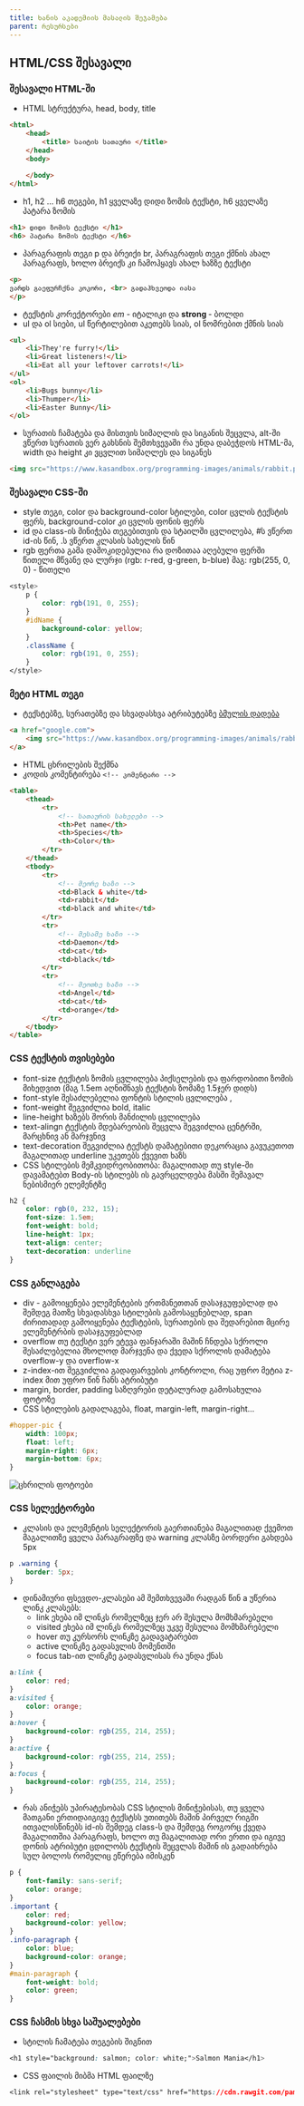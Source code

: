 ```yaml
---
title: ხანის აკადემიის მასალის შეჯამება
parent: რესურსები
---
```


## HTML/CSS შესავალი
### შესავალი HTML-ში
- HTML სტრუქტურა, head, body, title
```html
<html>
    <head>
        <title> საიტის სათაური </title>
    </head>
    <body>
    
    </body>
</html>
```
- h1, h2 ... h6 თეგები, h1 ყველაზე დიდი ზომის ტექსტი, h6 ყველაზე პატარა ზომის
```html
<h1> დიდი ზომის ტექსტი </h1>
<h6> პატარა ზომის ტექსტი </h6>
```
- პარაგრაფის თეგი p და ბრეიქი br, პარაგრაფის თეგი ქმნის ახალ პარაგრაფს, ხოლო ბრეიქს კი ჩამოჰყავს ახალ ხაზზე ტექსტი
```html
<p>
ვარდს გაეფურჩქნა კოკორი, <br> გადაჰხვეოდა იასა
</p>
```

- ტექსტის კორექტორები <em>em</em> - იტალიკი და <strong> strong </strong> - ბოლდი
- ul და ol სიები, ul წერტილებით აკეთებს სიას, ol ნომრებით ქმნის სიას
```html
<ul>
    <li>They're furry!</li>
    <li>Great listeners!</li>
    <li>Eat all your leftover carrots!</li>
</ul>
<ol>
    <li>Bugs bunny</li>
    <li>Thumper</li>
    <li>Easter Bunny</li>
</ol>
```
- სურათის ჩამატება და მისთვის სიმაღლის და სიგანის შეცვლა, alt-ში ვწერთ სურათის ვერ გახსნის შემთხვევაში რა უნდა დაბეჭდოს HTML-მა, width და height კი ვცვლით სიმაღლეს და სიგანეს
```html
<img src="https://www.kasandbox.org/programming-images/animals/rabbit.png" alt="Rabbit with lop ears in barn" width="203" height="50">
```

### შესავალი CSS-ში
- style თეგი, color და background-color სტილები, color ცვლის ტექსტის ფერს, background-color კი ცვლის ფონის ფერს
- id და class-ის მინიჭება თეგებითვის და სტაილში ცვლილება, #ს ვწერთ id-ის წინ, .ს ვწერთ კლასის სახელის წინ
- rgb ფერთა გამა დამოკიდებულია რა დოზითაა აღებული ფერში წითელი მწვანე და ლურჯი (rgb: r-red, g-green, b-blue) მაგ: rgb(255, 0, 0) - წითელი
```css
<style>
    p {
        color: rgb(191, 0, 255);
    }    
    #idName {
        background-color: yellow;
    }
    .className {
        color: rgb(191, 0, 255);
    }
</style>
```


### მეტი HTML თეგი
- ტექსტებზე, სურათებზე და სხვადასხვა ატრიბუტებზე <a href="google.com"> ბმულის დადება </a>
```html
<a href="google.com">
    <img src="https://www.kasandbox.org/programming-images/animals/rabbit.png" alt="Rabbit with lop ears in barn" width="203" height="50">
</a>
```
- HTML ცხრილების შექმნა
- კოდის კომენტირება  `<!-- კომენტარი -->`
```html
<table>
    <thead>
        <tr>
            <!-- სათაურის სახელები -->
            <th>Pet name</th>
            <th>Species</th>
            <th>Color</th>
        </tr>
    </thead>
    <tbody>
        <tr>
            <!-- მეორე ხაზი -->
            <td>Black & white</td>
            <td>rabbit</td>
            <td>black and white</td>
        </tr>
        <tr>
            <!-- მესამე ხაზი -->
            <td>Daemon</td>
            <td>cat</td>
            <td>black</td>
        </tr>
        <tr>
            <!-- მეოთხე ხაზი -->
            <td>Angel</td>
            <td>cat</td>
            <td>orange</td>
        </tr>
    </tbody>
</table>
```

### CSS ტექსტის თვისებები
- font-size ტექსტის ზომის ცვლილება პიქსელების და ფარდობითი ზომის მიხედვით (მაგ 1.5em აღნიშნავს ტექსტის ზომაზე 1.5ჯერ დიდს)
- font-style შესაძლებელია ფონტის სტილის ცვლილება ,
- font-weight შეგვიძლია bold, italic
- line-height ხაზებს შორის მანძილის ცვლილება
- text-alingn ტექსტის მდებარეობის შეცვლა შეგვიძლია ცენტრში, მარცხნივ ან მარჯვნივ
- text-decoration შეგვიძლია ტექსტს დამატებითი დეკორაცია გავუკეთოთ მაგალითად underline უკეთებს ქვევით ხაზს
- CSS სტილების მემკვიდრეობითობა: მაგალითად თუ style-ში დავამატებთ Body-ის სტილებს ის გავრცელდება მასში შემავალ ნებისმიერ ელემენტზე
```css
h2 {
    color: rgb(0, 232, 15);
    font-size: 1.5em;
    font-weight: bold;
    line-height: 1px;
    text-align: center;
    text-decoration: underline
} 
```

### CSS განლაგება
- div - გამოიყენება ელემენტების ერთმანეთთან დასაჯგუფებლად და შემდეგ მათზე სხვადასხვა სტილების გამოსაყენებლად, span ძირითადად გამოიყენება ტექსტების, სურათების და შედარებით მცირე ელემენტრბის დასაჯგუფებლად
- overflow თუ ტექსტი ვერ ეტევა ფანჯარაში მაშინ ჩნდება სქროლი შესაძლებელია მხოლოდ მარჯვენა და ქვედა სქროლის დამატება overflow-y და overflow-x
- z-index-ით შეგვიძლია გადაფარვების კონტროლი, რაც უფრო მეტია z-index მით უფრო წინ ჩანს ატრიბუტი
- margin, border, padding საზღვრები დეტალურად გამოსახულია ფოტოზე
- CSS სტილების გადალაგება, float, margin-left, margin-right...
```css
#hopper-pic {
    width: 100px;
    float: left;
    margin-right: 6px;
    margin-bottom: 6px;          
}
```
![ცხრილის ფოტოები](https://www.rithmschool.com/content/html_css_fundamentals/box-model.png)


### CSS სელექტორები
- კლასის და ელემენტის სელექტორის გაერთიანება მაგალითად ქვემოთ მაგალითზე ყველა პარაგრაფზე და warning კლასზე ბორდერი გახდება 5px 
```css
p .warning {
    border: 5px;
}
```
- დინამიური ფსევდო-კლასები ამ შემთხვევაში რადგან წინ a უწერია ლინკ კლასებს: 
    - link ეხება იმ ლინკს რომელზეც ჯერ არ შესულა მომხმარებელი
    - visited ეხება იმ ლინკს რომელზეც უკვე შესულია მომხმარებელი
    - hover თუ კურსორს ლინკზე გადავატარებთ
    - active ლინკზე გადასვლის მომენთში 
    - focus tab-ით ლინკზე გადასვლისას რა უნდა ქნას
```css
a:link {
    color: red;
}
a:visited {
    color: orange;
}
a:hover { 
    background-color: rgb(255, 214, 255);
}  
a:active {
    background-color: rgb(255, 214, 255);
} 
a:focus {
    background-color: rgb(255, 214, 255);
} 
```
- რას ანიჭებს უპირატესობას CSS სტილის მინიჭებისას, თუ ყველა მათგანი ერთიდაიგივე ტექსტსს უთითებს მაშინ პირველ რიგში ითვალისწინებს id-ის შემდეგ class-ს და შემდეგ როგორც ქვედა მაგალითშია პარაგრაფს, ხოლო თუ მაგალითად ორი ერთი და იგივე დონის ატრიბუტი ცდილობს ტექსტის შეცვლას მაშინ ის გადაიხრება სულ ბოლოს რომელიც ეწერება იმისკენ
```css
p {
    font-family: sans-serif;
    color: orange;
}
.important {
    color: red;
    background-color: yellow;
}
.info-paragraph {
    color: blue;
    background-color: orange;
}
#main-paragraph {
    font-weight: bold;
    color: green;
}
```

### CSS ჩასმის სხვა საშუალებები
- სტილის ჩამატება თეგების შიგნით
```css
<h1 style="background: salmon; color: white;">Salmon Mania</h1>
```
- CSS ფაილის მიბმა HTML ფაილზე
```css
<link rel="stylesheet" type="text/css" href="https://cdn.rawgit.com/pamelafox/69f97167ba32e3473cda/raw/336006010d620847f275b0bd25bbf7c665b2e1a1/hopper.css">
```
